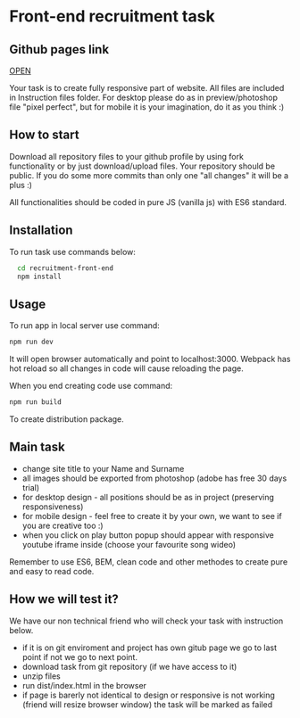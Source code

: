 
# Front-end recruitment task

## Github pages link
[OPEN](https://viktoriia-kravchuk.github.io/recruitment-front-end/)

Your task is to create fully responsive part of website. All files are included in Instruction files folder. For desktop please do as in preview/photoshop file "pixel perfect", but for mobile it is your imagination, do it as you think :)

## How to start
Download all repository files to your github profile by using fork functionality or by just download/upload files. Your repository should be public. If you do some more commits than only one "all changes" it will be a plus :)

All functionalities should be coded in pure JS (vanilla js) with ES6 standard.


## Installation

To run task use commands below:

```bash
  cd recruitment-front-end
  npm install
```


## Usage
To run app in local server use command:
```bash
npm run dev
```
It will open browser automatically and point to localhost:3000. Webpack has hot reload so all changes in code will cause reloading the page.

When you end creating code use command:
```bash
npm run build
```
To create distribution package.



## Main task
- change site title to your Name and Surname
- all images should be exported from photoshop (adobe has free 30 days trial)
- for desktop design - all positions should be as in project (preserving responsiveness)
- for mobile design - feel free to create it by your own, we want to see if you are creative too :)
- when you click on play button popup should appear with responsive youtube iframe inside (choose your favourite song wideo)


Remember to use ES6, BEM, clean code and other methodes to create pure and easy to read code.


## How we will test it?

We have our non technical friend who will check your task with instruction below.

- if it is on git enviroment and project has own gitub page we go to last point if not we go to next point.
- download task from git repository (if we have access to it)
- unzip files
- run dist/index.html in the browser
- if page is barerly not identical to design or responsive is not working (friend will resize browser window) the task will be marked as failed


